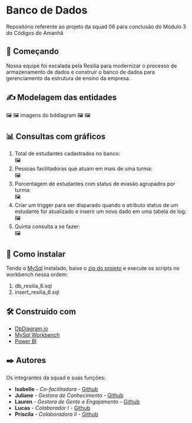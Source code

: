 <!-- db_resilia_6 -->

# Banco de Dados

Repositório referente ao projeto da squad 06 para conclusão do Módulo 3 do Códigos do Amanhã

## 🎲 Começando

Nossa equipe foi escalada pela Resilia para modernizar o processo de armazenamento de dados e construir o banco de dados para gerenciamento da estrutura de ensino da empresa.

## ✍ Modelagem das entidades

🖼️ 🖼️ imagens do bddiagram 🖼️ 🖼️

## 📊 Consultas com gráficos

1. Total de estudantes cadastrados no banco: <br> 🖼️
2. Pessoas facilitadoras que atuam em mais de uma turma: <br> 🖼️
3. Porcentagem de estudantes com status de evasão agrupados por turma: <br> 🖼️
4. Criar um trigger para ser disparado quando o atributo status de um estudante for atualizado e inserir um novo dado em uma tabela de log: <br> 🖼️
5. Quinta consulta a se fazer: <br> 🖼️
   
<!-- <img alt="" title="" src="" /> -->
<!-- imagens do power bi -->

## 🚀 Como instalar

Tendo o [MySql](https://dev.mysql.com/downloads/workbench/) instalado, baixe o [zip do projeto](https://github.com/SuayMack/db_resilia_6/archive/refs/heads/main.zip) e execute os scripts no workbench nessa ordem:
1. db_resilia_6.sql
2. insert_resilia_6.sql

## 🛠️ Construído com

* [DbDiagram.io](https://dbdiagram.io/)
* [MySql Workbench](https://www.mysql.com/products/workbench/)
* [Power BI](https://powerbi.microsoft.com/pt-br)

## ✒️ Autores

Os integrantes da squad e suas funções:

* **Isabelle** - *Co-facilitadora* - [Github](https://github.com/isaabellepontes)
* **Juliane** - *Gestora de Conhecimento* - [Github](https://github.com/julianebueno)
* **Lauren** - *Gestora de Gente e Engajamento* - [Github](https://github.com/L4urenmartins)
* **Lucas** - *Colaborador I* - [Github](https://github.com/lucasrls98)
* **Priscila** - *Colaboradora II* - [Github](https://github.com/SuayMack)
